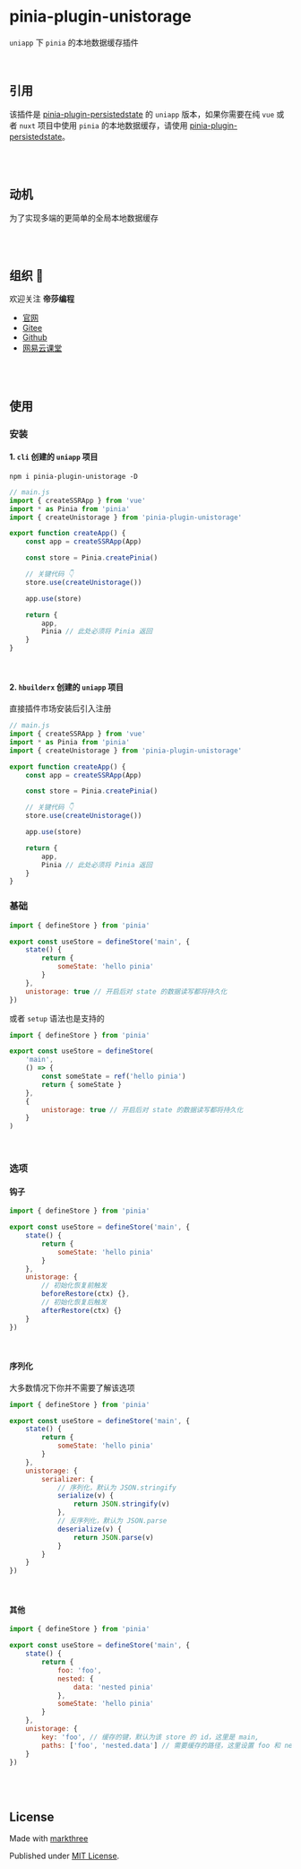# pinia-plugin-unistorage

`uniapp` 下 `pinia` 的本地数据缓存插件

<br />

## 引用

该插件是 [pinia-plugin-persistedstate](https://github.com/prazdevs/pinia-plugin-persistedstate) 的 `uniapp` 版本，如果你需要在纯 `vue` 或者 `nuxt` 项目中使用 `pinia` 的本地数据缓存，请使用 [pinia-plugin-persistedstate](https://github.com/prazdevs/pinia-plugin-persistedstate)。

<br />
<br />

## 动机

为了实现多端的更简单的全局本地数据缓存

<br />
<br />

## 组织 🦔

欢迎关注 **帝莎编程**

- [官网](http://dishaxy.dishait.cn/)
- [Gitee](https://gitee.com/dishait)
- [Github](https://github.com/dishait)
- [网易云课堂](https://study.163.com/provider/480000001892585/index.htm?share=2&shareId=480000001892585)

<br />
<br />

## 使用

### 安装

#### 1. `cli` 创建的 `uniapp` 项目

```shell
npm i pinia-plugin-unistorage -D
```

```js
// main.js
import { createSSRApp } from 'vue'
import * as Pinia from 'pinia'
import { createUnistorage } from 'pinia-plugin-unistorage'

export function createApp() {
	const app = createSSRApp(App)

	const store = Pinia.createPinia()

	// 关键代码 👇
	store.use(createUnistorage())

	app.use(store)

	return {
		app,
		Pinia // 此处必须将 Pinia 返回
	}
}
```

<br />

#### 2. `hbuilderx` 创建的 `uniapp` 项目

直接插件市场安装后引入注册

```js
// main.js
import { createSSRApp } from 'vue'
import * as Pinia from 'pinia'
import { createUnistorage } from 'pinia-plugin-unistorage'

export function createApp() {
	const app = createSSRApp(App)

	const store = Pinia.createPinia()

	// 关键代码 👇
	store.use(createUnistorage())

	app.use(store)

	return {
		app,
		Pinia // 此处必须将 Pinia 返回
	}
}
```

### 基础

```js
import { defineStore } from 'pinia'

export const useStore = defineStore('main', {
	state() {
		return {
			someState: 'hello pinia'
		}
	},
	unistorage: true // 开启后对 state 的数据读写都将持久化
})
```

或者 `setup` 语法也是支持的

```js
import { defineStore } from 'pinia'

export const useStore = defineStore(
	'main',
	() => {
		const someState = ref('hello pinia')
		return { someState }
	},
	{
		unistorage: true // 开启后对 state 的数据读写都将持久化
	}
)
```

<br />

### 选项

#### 钩子

```js
import { defineStore } from 'pinia'

export const useStore = defineStore('main', {
	state() {
		return {
			someState: 'hello pinia'
		}
	},
	unistorage: {
		// 初始化恢复前触发
		beforeRestore(ctx) {},
		// 初始化恢复后触发
		afterRestore(ctx) {}
	}
})
```

<br />

#### 序列化

大多数情况下你并不需要了解该选项

```js
import { defineStore } from 'pinia'

export const useStore = defineStore('main', {
	state() {
		return {
			someState: 'hello pinia'
		}
	},
	unistorage: {
		serializer: {
			// 序列化，默认为 JSON.stringify
			serialize(v) {
				return JSON.stringify(v)
			},
			// 反序列化，默认为 JSON.parse
			deserialize(v) {
				return JSON.parse(v)
			}
		}
	}
})
```

<br />

#### 其他

```js
import { defineStore } from 'pinia'

export const useStore = defineStore('main', {
	state() {
		return {
			foo: 'foo',
			nested: {
				data: 'nested pinia'
			},
			someState: 'hello pinia'
		}
	},
	unistorage: {
		key: 'foo', // 缓存的键，默认为该 store 的 id，这里是 main,
		paths: ['foo', 'nested.data'] // 需要缓存的路径，这里设置 foo 和 nested 下的 data 会被缓存
	}
})
```

<br />
<br />

## License

Made with [markthree](https://github.com/markthree)

Published under [MIT License](./LICENSE).
